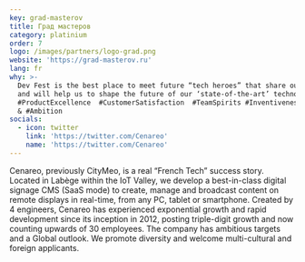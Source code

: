 ```yaml
---
key: grad-masterov  
title: Град мастеров
category: platinium
order: 7
logo: /images/partners/logo-grad.png
website: 'https://grad-masterov.ru'
lang: fr
why: >-
  Dev Fest is the best place to meet future “tech heroes” that share our values
  and will help us to shape the future of our ‘state-of-the-art’ technology.
  #ProductExcellence  #CustomerSatisfaction  #TeamSpirits #Inventiveness #Daring
  & #Ambition
socials:
  - icon: twitter
    link: 'https://twitter.com/Cenareo'
    name: 'https://twitter.com/Cenareo'
---
```

Cenareo, previously CityMeo, is a real “French Tech” success story. Located in Labège within the IoT Valley, we develop a best-in-class digital signage CMS (SaaS mode) to create, manage and broadcast content on remote displays in real-time, from any PC, tablet or smartphone.
Created by 4 engineers, Cenareo has experienced exponential growth and rapid development since its inception in 2012, posting triple-digit growth and now counting upwards of 30 employees.
The company has ambitious targets and a Global outlook. We promote diversity and welcome multi-cultural and foreign applicants.
